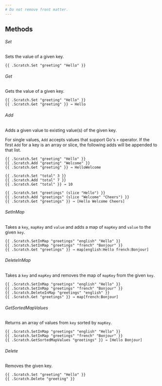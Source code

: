 ```yaml
---
# Do not remove front matter.
---
```


## Methods

###### Set

Sets the value of a given key.

```go-html-template
{{ .Scratch.Set "greeting" "Hello" }}
```

###### Get

Gets the value of a given key.

```go-html-template
{{ .Scratch.Set "greeting" "Hello" }}
{{ .Scratch.Get "greeting" }} → Hello
```

###### Add

Adds a given value to existing value(s) of the given key.

For single values, `Add` accepts values that support Go's `+` operator. If the first `Add` for a key is an array or slice, the following adds will be appended to that list.

```go-html-template
{{ .Scratch.Set "greeting" "Hello" }}
{{ .Scratch.Add "greeting" "Welcome" }}
{{ .Scratch.Get "greeting" }} → HelloWelcome
```

```go-html-template
{{ .Scratch.Set "total" 3 }}
{{ .Scratch.Add "total" 7 }}
{{ .Scratch.Get "total" }} → 10
```

```go-html-template
{{ .Scratch.Set "greetings" (slice "Hello") }}
{{ .Scratch.Add "greetings" (slice "Welcome" "Cheers") }}
{{ .Scratch.Get "greetings" }} → [Hello Welcome Cheers]
```

###### SetInMap

Takes a `key`, `mapKey` and `value` and adds a map of `mapKey` and `value` to the given `key`.

```go-html-template
{{ .Scratch.SetInMap "greetings" "english" "Hello" }}
{{ .Scratch.SetInMap "greetings" "french" "Bonjour" }}
{{ .Scratch.Get "greetings" }} → map[english:Hello french:Bonjour]
```

###### DeleteInMap

Takes a `key` and `mapKey` and removes the map of `mapKey` from the given `key`.

```go-html-template
{{ .Scratch.SetInMap "greetings" "english" "Hello" }}
{{ .Scratch.SetInMap "greetings" "french" "Bonjour" }}
{{ .Scratch.DeleteInMap "greetings" "english" }}
{{ .Scratch.Get "greetings" }} → map[french:Bonjour]
```

###### GetSortedMapValues

Returns an array of values from `key` sorted by `mapKey`.

```go-html-template
{{ .Scratch.SetInMap "greetings" "english" "Hello" }}
{{ .Scratch.SetInMap "greetings" "french" "Bonjour" }}
{{ .Scratch.GetSortedMapValues "greetings" }} → [Hello Bonjour]
```

###### Delete

Removes the given key.

```go-html-template
{{ .Scratch.Set "greeting" "Hello" }}
{{ .Scratch.Delete "greeting" }}
```
